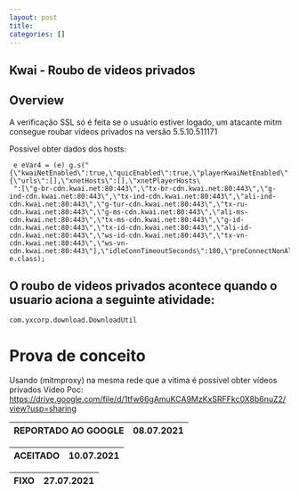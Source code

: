 ```yaml
---
layout: post
title:  
categories: []
---
```


## **Kwai - Roubo de videos privados**

## **Overview**
A verificação SSL só é feita se o usuário estiver logado, um atacante mitm consegue roubar vídeos privados na versão 5.5.10.511171

Possivel obter dados dos hosts:

     e eVar4 = (e) g.s("{\"kwaiNetEnabled\":true,\"quicEnabled\":true,\"playerKwaiNetEnabled\":true,\"playerQuicEnabled\":true,\"playerNonquicCdnKwaiNetEnabled\":true,\"quicHints\":{\"urls\":[],\"xnetHosts\":[],\"xnetPlayerHosts\
     ":[\"g-br-cdn.kwai.net:80:443\",\"tx-br-cdn.kwai.net:80:443\",\"g-ind-cdn.kwai.net:80:443\",\"tx-ind-cdn.kwai.net:80:443\",\"ali-ind-cdn.kwai.net:80:443\",\"g-tur-cdn.kwai.net:80:443\",\"tx-ru-cdn.kwai.net:80:443\",\"g-ms-cdn.kwai.net:80:443\",\"ali-ms-cdn.kwai.net:80:443\",\"tx-ms-cdn.kwai.net:80:443\",\"g-id-cdn.kwai.net:80:443\",\"tx-id-cdn.kwai.net:80:443\",\"ali-id-cdn.kwai.net:80:443\",\"ws-id-cdn.kwai.net:80:443\",\"tx-vn-cdn.kwai.net:80:443\",\"ws-vn-cdn.kwai.net:80:443\"],\"idleConnTimeoutSeconds\":180,\"preConnectNonAltsvc\":true,\"altsvcBrokenTimeBase\":300,\"altsvcBrokenTimeMax\":86400}}", e.class);
## O roubo de videos privados acontece quando o usuario aciona a seguinte atividade:

    com.yxcorp.download.DownloadUtil

# Prova de conceito

Usando (mitmproxy) na mesma rede que a vitima é possível obter vídeos privados
Video Poc:
https://drive.google.com/file/d/1tfw66gAmuKCA9MzKxSRFFkc0X8b6nuZ2/view?usp=sharing

|REPORTADO AO GOOGLE| 08.07.2021 |
|--|--|

|  ACEITADO| 10.07.2021 |
|--|--|

|FIXO| 27.07.2021 |
|--|--|



